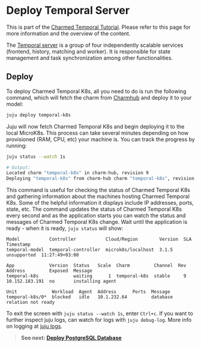 # Deploy Temporal Server

This is part of the [Charmed Temporal Tutorial](./00-introduction.md). Please
refer to this page for more information and the overview of the content.

The [Temporal server](https://docs.temporal.io/clusters#temporal-server) is a
group of four independently scalable services (frontend, history, matching and
worker). It is responsible for state management and task synchronization among
other functionalities.

## Deploy

To deploy Charmed Temporal K8s, all you need to do is run the following command,
which will fetch the charm from [Charmhub](https://charmhub.io/temporal-k8s) and
deploy it to your model:

```bash
juju deploy temporal-k8s
```

Juju will now fetch Charmed Temporal K8s and begin deploying it to the local
MicroK8s. This process can take several minutes depending on how provisioned
(RAM, CPU, etc) your machine is. You can track the progress by running:

```bash
juju status --watch 1s

# Output:
Located charm "temporal-k8s" in charm-hub, revision 9
Deploying "temporal-k8s" from charm-hub charm "temporal-k8s", revision 9 in channel stable on ubuntu@22.04/stable
```

This command is useful for checking the status of Charmed Temporal K8s and
gathering information about the machines hosting Charmed Temporal K8s. Some of
the helpful information it displays include IP addresses, ports, state, etc. The
command updates the status of Charmed Temporal K8s every second and as the
application starts you can watch the status and messages of Charmed Temporal K8s
change. Wait until the application is ready - when it is ready, `juju status`
will show:

```
Model           Controller           Cloud/Region        Version  SLA          Timestamp
temporal-model  temporal-controller  microk8s/localhost  3.1.5    unsupported  11:27:49+03:00

App             Version  Status   Scale  Charm         Channel  Rev  Address         Exposed  Message
temporal-k8s             waiting      1  temporal-k8s  stable     9  10.152.183.191  no       installing agent

Unit             Workload  Agent  Address      Ports  Message
temporal-k8s/0*  blocked   idle   10.1.232.64         database relation not ready
```

To exit the screen with `juju status --watch 1s`, enter `Ctrl+c`. If you want to
further inspect juju logs, can watch for logs with `juju debug-log`. More info
on logging at [juju logs](https://juju.is/docs/olm/juju-logs).

> **See next: [Deploy PostgreSQL Database](./04-deploying-db.md)**
